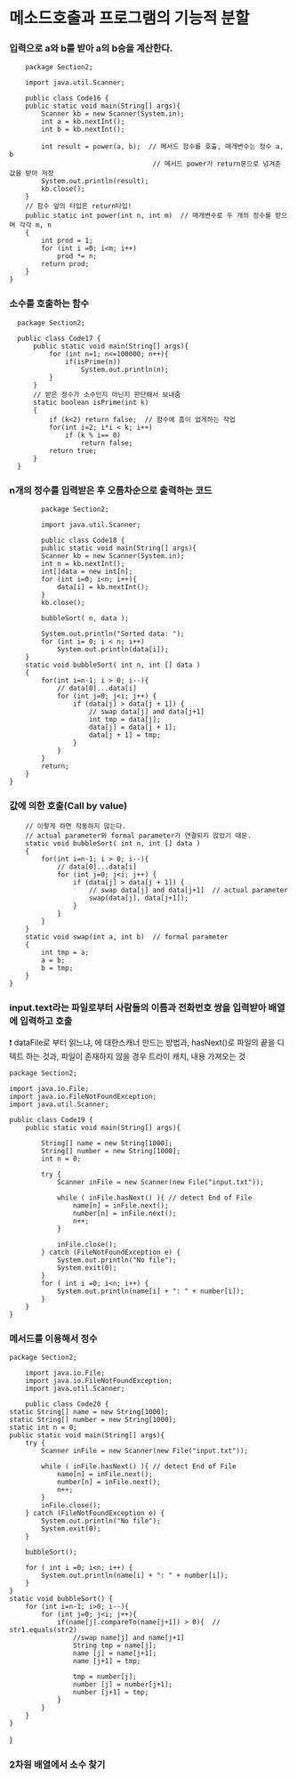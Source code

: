 <h1>메소드호출과 프로그램의 기능적 분할</h1>
<h3>입력으로 a와 b를 받아 a의 b승을 계산한다.</h3>


        package Section2;

        import java.util.Scanner;

        public class Code16 {
        public static void main(String[] args){
            Scanner kb = new Scanner(System.in);
            int a = kb.nextInt();
            int b = kb.nextInt();

            int result = power(a, b);  // 메서드 함수를 호출, 매개변수는 정수 a, b
                                        // 메서드 power가 return문으로 넘겨준 값을 받아 저장
            System.out.println(result);
            kb.close();
        }
        // 함수 앞의 타입은 return타입!
        public static int power(int n, int m)  // 매개변수로 두 개의 정수를 받으며 각각 m, n
        {
            int prod = 1;
            for (int i =0; i<m; i++)
                prod *= n;
            return prod;
        }
    }

<h3>소수를 호출하는 함수</h3>

      package Section2;

      public class Code17 {
          public static void main(String[] args){
              for (int n=1; n<=100000; n++){
                  if(isPrime(n))
                      System.out.println(n);
              }
          }
          // 받은 정수가 소수인지 아닌지 판단해서 보내줌
          static boolean isPrime(int k)
          {
              if (k<2) return false;  // 함수에 흠이 없게하는 작업
              for(int i=2; i*i < k; i++)
                  if (k % i== 0)
                      return false;
              return true;
          }
      }

<h3>n개의 정수를 입력받은 후 오름차순으로 출력하는 코드</h3>

            package Section2;

            import java.util.Scanner;

            public class Code18 {
            public static void main(String[] args){
            Scanner kb = new Scanner(System.in);
            int n = kb.nextInt();
            int[]data = new int[n];
            for (int i=0; i<n; i++){
                data[i] = kb.nextInt();
            }
            kb.close();

            bubbleSort( n, data );

            System.out.println("Sorted data: ");
            for (int i= 0; i < n; i++)
                System.out.println(data[i]);
        }
        static void bubbleSort( int n, int [] data )
        {
            for(int i=n-1; i > 0; i--){
                // data[0]...data[i]
                for (int j=0; j<i; j++) {
                    if (data[j] > data[j + 1]) {
                        // swap data[j] and data[j+1]
                        int tmp = data[j];
                        data[j] = data[j + 1];
                        data[j + 1] = tmp;
                    }
                }
            }
            return;
        }
    }

<h3>값에 의한 호출(Call by value)</h3>
        
        // 이렇게 하면 작동하지 않는다.
        // actual parameter와 formal parameter가 연결되지 않았기 때문.
        static void bubbleSort( int n, int [] data )
        {
            for(int i=n-1; i > 0; i--){
                // data[0]...data[i]
                for (int j=0; j<i; j++) {
                    if (data[j] > data[j + 1]) {
                        // swap data[j] and data[j+1]  // actual parameter
                        swap(data[j], data[j+1]);
                    }
                }
            }
        }
        static void swap(int a, int b)  // formal parameter
        {
            int tmp = a;
            a = b;
            b = tmp;
        }
    }
    
<h3>input.text라는 파일로부터 사람들의 이름과 전화번호 쌍을 입력받아 배열에 입력하고 호출</h3>
❗️ dataFile로 부터 읽느냐, 에 대한스캐너 만드는 방법과, hasNext()로 파일의 끝을 디텍트 하는 것과, 파일이 존재하지 않을 경우 트라이 캐치, 내용 가져오는 것

    package Section2;

    import java.io.File;
    import java.io.FileNotFoundException;
    import java.util.Scanner;

    public class Code19 {
        public static void main(String[] args){

            String[] name = new String[1000];
            String[] number = new String[1000];
            int n = 0;

            try {
                Scanner inFile = new Scanner(new File("input.txt"));

                while ( inFile.hasNext() ){ // detect End of File
                    name[n] = inFile.next();
                    number[n] = inFile.next();
                    n++;
                }

                inFile.close();
            } catch (FileNotFoundException e) {
                System.out.println("No file");
                System.exit(0);
            }
            for ( int i =0; i<n; i++) {
                System.out.println(name[i] + ": " + number[i]);
            }
        }
    }

<h3>메서드를 이용해서 정수 </h3>

    package Section2;

        import java.io.File;
        import java.io.FileNotFoundException;
        import java.util.Scanner;

        public class Code20 {
    static String[] name = new String[1000];
    static String[] number = new String[1000];
    static int n = 0;
    public static void main(String[] args){
        try {
            Scanner inFile = new Scanner(new File("input.txt"));

            while ( inFile.hasNext() ){ // detect End of File
                name[n] = inFile.next();
                number[n] = inFile.next();
                n++;
            }
            inFile.close();
        } catch (FileNotFoundException e) {
            System.out.println("No file");
            System.exit(0);
        }

        bubbleSort();

        for ( int i =0; i<n; i++) {
            System.out.println(name[i] + ": " + number[i]);
        }
    }
    static void bubbleSort() {
        for (int i=n-1; i>0; i--){
            for (int j=0; j<i; j++){
                if(name[j].compareTo(name[j+1]) > 0){  // str1.equals(str2)
                    //swap name[j] and name[j+1]
                    String tmp = name[j];
                    name [j] = name[j+1];
                    name [j+1] = tmp;

                    tmp = number[j];
                    number [j] = number[j+1];
                    number [j+1] = tmp;
                }
            }
        }
    }
}

<h3>2차원 배열에서 소수 찾기</h3>
